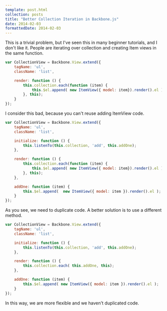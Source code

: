 ```yaml
---
template: post.html
collection: posts
title: "Better Collection Iteration in Backbone.js"
date: 2014-02-03
formattedDate: 2014-02-03
---
```

This is a trivial problem, but I've seen this in many beginner tutorials, and I don't like it. People are iterating over collection and creating Item views in the same function.

```javascript
var CollectionView = Backbone.View.extend({
    tagName: 'ul',
    className: 'list',

    render: function () {
        this.collection.each(function (item) {
            this.$el.append( new ItemView({ model: item}).render().el );
        }, this);
    }
});
```

I consider this bad, because you can't reuse adding ItemView code.

```javascript
var CollectionView = Backbone.View.extend({
    tagName: 'ul',
    className: 'list',

    initialize: function () {
        this.listenTo(this.collection, 'add', this.addOne);
    },

    render: function () {
        this.collection.each(function (item) {
            this.$el.append( new ItemView({ model: item}).render().el );
        }, this);
    },

    addOne: function (item) {
        this.$el.append(  new ItemView({ model: item }).render().el );
    }
});
```

As you see, we need to duplicate code. A better solution is to use a different method.

```javascript
var CollectionView = Backbone.View.extend({
    tagName: 'ul',
    className: 'list',

    initialize: function () {
        this.listenTo(this.collection, 'add', this.addOne);
    },

    render: function () {
        this.collection.each( this.addOne, this);
    },

    addOne: function (item) {
        this.$el.append( new ItemView({ model: item }).render().el );
    }
});
```

In this way, we are more flexible and we haven't duplicated code.
